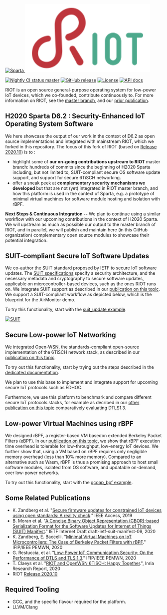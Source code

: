 <a href="https://sparta.eu/">
  <img alt="Sparta" src="https://www.sparta.eu/assets/images/sparta-logo-rectangle.png" width="400">
</a>

<a href="https://riot-os.org/">
  <img alt="RIOT" src="https://raw.githubusercontent.com/RIOT-OS/RIOT/master/doc/doxygen/src/riot-logo.svg" width="400">
</a>


[![Nightly CI status master][master-ci-badge]][master-ci-link]
[![GitHub release][release-badge]][release-link]
[![License][license-badge]][license-link]
[![API docs][api-badge]][api-link]

RIOT is an open source general-purpose operating system for low-power IoT devices,
which we co-founded, contribute continuously to.
For more information on RIOT, see the [master branch](https://github.com/RIOT-OS/RIOT), and our [prior publication](https://ilab-pub.imp.fu-berlin.de/papers/bghkl-rosos-18-prepub.pdf).

## H2020 Sparta D6.2 : Security-Enhanced IoT Operating System Software

We here showcase the output of our work in the context of D6.2 as open source
implementations and integrated with mainstream RIOT, which we forked in this repository.
The focus of this fork of RIOT (based on [Release 2020.10](https://github.com/RIOT-OS/RIOT/releases/tag/2020.10)) is to :

- highlight some of **our on-going contributions upstream to RIOT** master branch: hundreds of commits since the beginning of H2020 Sparta including, but not limited to, SUIT-compliant secure OS software update support, and support for secure 6TiSCH networking.
- offer a sneak peek at **complementary security mechanisms we developed** but that are not (yet) integrated in RIOT master branch, and how this platform is used in the context of Sparta, e.g. a prototype of minimal virtual machines for software module hosting and isolation with rBPF.

**Next Steps & Continuous Integration --** We plan to continue using a similar workflow with our upcoming contributions in the context of H2020 Sparta. We will upstream as much as possible our output to the master branch of RIOT, and in parallel, we will publish and maintain here (in this GitHub organization) complementary open source modules to showcase their potential integration.


## SUIT-compliant Secure IoT Software Updates

We co-author the SUIT standard proposed by IETF to secure IoT software updates. The [SUIT specifications](https://tools.ietf.org/html/draft-ietf-suit-manifest-09) specify a security architecture, and the necessary metadata and cryptography to secure software updates,
applicable on microcontroller-based devices, such as the ones RIOT runs on.
We integrate SUIT support as described in our [publication on this topic](https://ieeexplore.ieee.org/stamp/stamp.jsp?arnumber=8725488).
We support a SUIT-compliant workflow as depicted below, which is the blueprint for the AirMonitor demo.

To try this functionality, start with the [suit_update example](examples/suit_update).

<a href="https://github.com/future-proof-iot/H2020-Sparta-D6-2-Sparta-RIOT-fp">
  <img alt="SUIT" src="https://raw.githubusercontent.com/future-proof-iot/H2020-Sparta-D6-2-Sparta-RIOT-fp/deliverable-6-2/doc/figures/SUIT-update-workflow.jpg" width="700">
</a>


## Secure Low-power IoT Networking

We integrated Open-WSN, the standards-compliant open-source implementation of the 6TiSCH network stack, as described in our [publication on this topic](https://hal.inria.fr/hal-03064601/document).

To try out this functionality, start by trying out the steps described in the [dedicated documentation](http://doc.riot-os.org/group__pkg__openwsn.html).

We plan to use this base to implement and integrate support for upcoming secure IoT protocols such as EDHOC.

Furthermore, we use this platform to benchmark and compare different secure IoT protocols stacks, for example as decribed in our [other publication on this topic](https://arxiv.org/pdf/2011.12035.pdf) comparatively evaluating DTLS1.3.


## Low-power Virtual Machines using rBPF

We designed rBPF, a register-based VM basedon extended Berkeley Packet Filters (eBPF). In our [publication on this topic](https://arxiv.org/pdf/2011.12047.pdf), we show that rBPF execution time overhead is tolerable for low-throughput, low-energy IoT devices. We further show that, using a VM based on rBPF requires only negligible memory overhead (less than 10% more memory). Compared to an alternative such as Wasm, rBPF is thus a promising approach to host small software modules, isolated from OS software, and updatable on-demand, over low-power networks.

To try out this functionality, start with the [gcoap_bpf example](examples/gcoap_bpf).


## Some Related Publications

- K. Zandberg et al. "[Secure firmware updates for constrained IoT devices using open standards: A reality check](https://ieeexplore.ieee.org/stamp/stamp.jsp?arnumber=8725488)." IEEE Access, 2019
- B. Moran et al. "[A Concise Binary Object Representation (CBOR)-based Serialization Format for the Software Updates for Internet of Things (SUIT) Manifest](https://tools.ietf.org/html/draft-ietf-suit-manifest-09)." IETF Internet Draft draft-ietf-suit-manifest-09, 2020
- K. Zandberg, E. Baccelli. "[Minimal Virtual Machines on IoT Microcontrollers: The Case of Berkeley Packet Filters with rBPF](https://arxiv.org/pdf/2011.12047.pdf)." IFIP/IEEE PEMWN, 2020
- G. Restuccia, et al. "[Low-Power IoT Communication Security: On the Performance of DTLS and TLS 1.3](https://arxiv.org/pdf/2011.12035.pdf)." IFIP/IEEE PEMWN, 2020
- T. Claeys et al. "[RIOT and OpenWSN 6TiSCH: Happy Together](https://hal.inria.fr/hal-03064601/document).", Inria Research Report, 2020
- RIOT [Release 2020.10](https://github.com/RIOT-OS/RIOT/releases/tag/2020.10)


## Required Tooling

- GCC, and the specific flavour required for the platform.
- LLVM/Clang


[api-badge]: https://img.shields.io/badge/docs-API-informational.svg
[api-link]: https://riot-os.org/api/
[irc-badge]: https://img.shields.io/badge/chat-IRC-brightgreen.svg
[irc-link]: https://webchat.freenode.net?channels=%23riot-os
[license-badge]: https://img.shields.io/github/license/RIOT-OS/RIOT
[license-link]: https://github.com/RIOT-OS/RIOT/blob/master/LICENSE
[master-ci-badge]: https://ci.riot-os.org/RIOT-OS/RIOT/master/latest/badge.svg
[master-ci-link]: https://ci.riot-os.org/nightlies.html#master
[matrix-badge]: https://img.shields.io/badge/chat-Matrix-brightgreen.svg
[matrix-link]: https://matrix.to/#/#riot-os:matrix.org
[release-badge]: https://img.shields.io/github/release/RIOT-OS/RIOT.svg
[release-link]: https://github.com/RIOT-OS/RIOT/releases/latest
[stackoverflow-badge]: https://img.shields.io/badge/stackoverflow-%5Briot--os%5D-yellow
[stackoverflow-link]: https://stackoverflow.com/questions/tagged/riot-os
[twitter-badge]: https://img.shields.io/badge/social-Twitter-informational.svg
[twitter-link]: https://twitter.com/RIOT_OS
[wiki-badge]: https://img.shields.io/badge/docs-Wiki-informational.svg
[wiki-link]: https://github.com/RIOT-OS/RIOT/wiki
